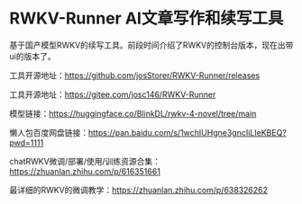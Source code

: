 # RWKV-Runner AI文章写作和续写工具

基于国产模型RWKV的续写工具。前段时间介绍了RWKV的控制台版本，现在出带ui的版本了。

工具开源地址：<https://github.com/josStorer/RWKV-Runner/releases>

工具开源地址：<https://gitee.com/josc146/RWKV-Runner>

模型链接：<https://huggingface.co/BlinkDL/rwkv-4-novel/tree/main>

懒人包百度网盘链接：<https://pan.baidu.com/s/1wchIUHgne3gncIiLIeKBEQ?pwd=1111>

chatRWKV微调/部署/使用/训练资源合集：<https://zhuanlan.zhihu.com/p/616351661>

最详细的RWKV的微调教学：<https://zhuanlan.zhihu.com/p/638326262>
